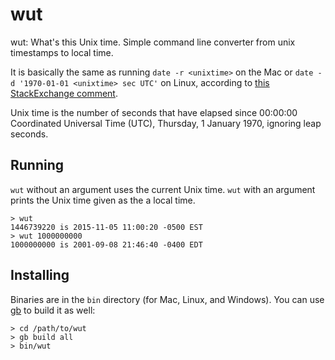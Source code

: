 # wut
wut: What's this Unix time. Simple command line converter from unix timestamps to local time.

It is basically the same as running `date -r <unixtime>` on the Mac or `date -d '1970-01-01 <unixtime> sec UTC'` on Linux, according to [this StackExchange comment](http://stackoverflow.com/a/14107355/3754075).

Unix time is the number of seconds that have elapsed since 00:00:00 Coordinated Universal Time (UTC), Thursday, 1 January 1970, ignoring leap seconds.

## Running

`wut` without an argument uses the current Unix time. `wut` with an argument prints the Unix time given as the a local time.

    > wut 
    1446739220 is 2015-11-05 11:00:20 -0500 EST
    > wut 1000000000
    1000000000 is 2001-09-08 21:46:40 -0400 EDT
    
## Installing

Binaries are in the `bin` directory (for Mac, Linux, and Windows). You can use [gb](https://getgb.io/) to build it as well:

    > cd /path/to/wut
    > gb build all
    > bin/wut

